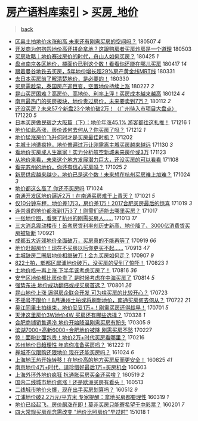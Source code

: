 [房产语料库索引](../../README.md)  > [买房_地价](买房_地价.md)
====
> [back](../README.md)

- [区县土拍地价水涨船高 未来还有刚需买房的空间吗？](http://jkwz.applinzi.com/ittc/7100420390159647760.html#%E5%8C%BA%E5%8E%BF%E5%9C%9F%E6%8B%8D%E5%9C%B0%E4%BB%B7%E6%B0%B4%E6%B6%A8%E8%88%B9%E9%AB%98+%E6%9C%AA%E6%9D%A5%E8%BF%98%E6%9C%89%E5%88%9A%E9%9C%80%E4%B9%B0%E6%88%BF%E7%9A%84%E7%A9%BA%E9%97%B4%E5%90%97%EF%BC%9F) 180507 *4* 
- [开发商为何抱怨地价高还拼命拿地？这跟购房者买房炒房是一个道理](http://jkwz.applinzi.com/ittc/7098827599012955152.html#%E5%BC%80%E5%8F%91%E5%95%86%E4%B8%BA%E4%BD%95%E6%8A%B1%E6%80%A8%E5%9C%B0%E4%BB%B7%E9%AB%98%E8%BF%98%E6%8B%BC%E5%91%BD%E6%8B%BF%E5%9C%B0%EF%BC%9F%E8%BF%99%E8%B7%9F%E8%B4%AD%E6%88%BF%E8%80%85%E4%B9%B0%E6%88%BF%E7%82%92%E6%88%BF%E6%98%AF%E4%B8%80%E4%B8%AA%E9%81%93%E7%90%86) 180503  
- [买房攻略｜地价赛过房价的时代，舟山人如何买房？](http://jkwz.applinzi.com/ittc/7095954009200526352.html#%E4%B9%B0%E6%88%BF%E6%94%BB%E7%95%A5%EF%BD%9C%E5%9C%B0%E4%BB%B7%E8%B5%9B%E8%BF%87%E6%88%BF%E4%BB%B7%E7%9A%84%E6%97%B6%E4%BB%A3%EF%BC%8C%E8%88%9F%E5%B1%B1%E4%BA%BA%E5%A6%82%E4%BD%95%E4%B9%B0%E6%88%BF%EF%BC%9F) 180425 *1* 
- [盘点南京各区地价，楼面价已到这个数！看看你还能在哪儿买房](http://jkwz.applinzi.com/ittc/7093012514357117958.html#%E7%9B%98%E7%82%B9%E5%8D%97%E4%BA%AC%E5%90%84%E5%8C%BA%E5%9C%B0%E4%BB%B7%EF%BC%8C%E6%A5%BC%E9%9D%A2%E4%BB%B7%E5%B7%B2%E5%88%B0%E8%BF%99%E4%B8%AA%E6%95%B0%EF%BC%81%E7%9C%8B%E7%9C%8B%E4%BD%A0%E8%BF%98%E8%83%BD%E5%9C%A8%E5%93%AA%E5%84%BF%E4%B9%B0%E6%88%BF) 180417 *14* 
- [跟着曼谷地铁去买房，5年地价增长超29%房产黄金线MRT线](http://jkwz.applinzi.com/ittc/7086599560522892305.html#%E8%B7%9F%E7%9D%80%E6%9B%BC%E8%B0%B7%E5%9C%B0%E9%93%81%E5%8E%BB%E4%B9%B0%E6%88%BF%EF%BC%8C5%E5%B9%B4%E5%9C%B0%E4%BB%B7%E5%A2%9E%E9%95%BF%E8%B6%8529%25%E6%88%BF%E4%BA%A7%E9%BB%84%E9%87%91%E7%BA%BFMRT%E7%BA%BF) 180331  
- [去日本买房前了解清楚地价，是必要的！](http://jkwz.applinzi.com/ittc/7086228973615055879.html#%E5%8E%BB%E6%97%A5%E6%9C%AC%E4%B9%B0%E6%88%BF%E5%89%8D%E4%BA%86%E8%A7%A3%E6%B8%85%E6%A5%9A%E5%9C%B0%E4%BB%B7%EF%BC%8C%E6%98%AF%E5%BF%85%E8%A6%81%E7%9A%84%EF%BC%81) 180330  
- [买房需趁早，泰国房产迎巨变，空置地价持续上涨](http://jkwz.applinzi.com/ittc/7074714266836141062.html#%E4%B9%B0%E6%88%BF%E9%9C%80%E8%B6%81%E6%97%A9%EF%BC%8C%E6%B3%B0%E5%9B%BD%E6%88%BF%E4%BA%A7%E8%BF%8E%E5%B7%A8%E5%8F%98%EF%BC%8C%E7%A9%BA%E7%BD%AE%E5%9C%B0%E4%BB%B7%E6%8C%81%E7%BB%AD%E4%B8%8A%E6%B6%A8) 180227 *2* 
- [昆山买房困难？高房价、高地价、利率上浮！买房成本越来越高](http://jkwz.applinzi.com/ittc/7062275320365712391.html#%E6%98%86%E5%B1%B1%E4%B9%B0%E6%88%BF%E5%9B%B0%E9%9A%BE%EF%BC%9F%E9%AB%98%E6%88%BF%E4%BB%B7%E3%80%81%E9%AB%98%E5%9C%B0%E4%BB%B7%E3%80%81%E5%88%A9%E7%8E%87%E4%B8%8A%E6%B5%AE%EF%BC%81%E4%B9%B0%E6%88%BF%E6%88%90%E6%9C%AC%E8%B6%8A%E6%9D%A5%E8%B6%8A%E9%AB%98) 180124 *4* 
- [南京最热门的买房板块，地价贵过房价，未来要卖到7万？](http://jkwz.applinzi.com/ittc/7057377786237289489.html#%E5%8D%97%E4%BA%AC%E6%9C%80%E7%83%AD%E9%97%A8%E7%9A%84%E4%B9%B0%E6%88%BF%E6%9D%BF%E5%9D%97%EF%BC%8C%E5%9C%B0%E4%BB%B7%E8%B4%B5%E8%BF%87%E6%88%BF%E4%BB%B7%EF%BC%8C%E6%9C%AA%E6%9D%A5%E8%A6%81%E5%8D%96%E5%88%B07%E4%B8%87%EF%BC%9F) 180112 *2* 
- [还没买房？未来57个新盘23个地价破2万！（广州待入市项目大盘点）](http://jkwz.applinzi.com/ittc/7049089998857438224.html#%E8%BF%98%E6%B2%A1%E4%B9%B0%E6%88%BF%EF%BC%9F%E6%9C%AA%E6%9D%A557%E4%B8%AA%E6%96%B0%E7%9B%9823%E4%B8%AA%E5%9C%B0%E4%BB%B7%E7%A0%B42%E4%B8%87%EF%BC%81%EF%BC%88%E5%B9%BF%E5%B7%9E%E5%BE%85%E5%85%A5%E5%B8%82%E9%A1%B9%E7%9B%AE%E5%A4%A7%E7%9B%98%E7%82%B9%EF%BC%89) 171220 *5* 
- [日本买房做民宿之大阪篇（下）：地价年涨45.1% 游客都往这扎推！](http://jkwz.applinzi.com/ittc/7047748252823192593.html#%E6%97%A5%E6%9C%AC%E4%B9%B0%E6%88%BF%E5%81%9A%E6%B0%91%E5%AE%BF%E4%B9%8B%E5%A4%A7%E9%98%AA%E7%AF%87%EF%BC%88%E4%B8%8B%EF%BC%89%EF%BC%9A%E5%9C%B0%E4%BB%B7%E5%B9%B4%E6%B6%A845.1%25+%E6%B8%B8%E5%AE%A2%E9%83%BD%E5%BE%80%E8%BF%99%E6%89%8E%E6%8E%A8%EF%BC%81) 171216 *1* 
- [地价如此高涨，房价该何去何从？你买房了吗？](http://jkwz.applinzi.com/ittc/7046151708562949136.html#%E5%9C%B0%E4%BB%B7%E5%A6%82%E6%AD%A4%E9%AB%98%E6%B6%A8%EF%BC%8C%E6%88%BF%E4%BB%B7%E8%AF%A5%E4%BD%95%E5%8E%BB%E4%BD%95%E4%BB%8E%EF%BC%9F%E4%BD%A0%E4%B9%B0%E6%88%BF%E4%BA%86%E5%90%97%EF%BC%9F) 171212 *1* 
- [地价猛涨房价飞升何时才是买房最佳时机？](http://jkwz.applinzi.com/ittc/7042414783079384080.html#%E5%9C%B0%E4%BB%B7%E7%8C%9B%E6%B6%A8%E6%88%BF%E4%BB%B7%E9%A3%9E%E5%8D%87%E4%BD%95%E6%97%B6%E6%89%8D%E6%98%AF%E4%B9%B0%E6%88%BF%E6%9C%80%E4%BD%B3%E6%97%B6%E6%9C%BA%EF%BC%9F) 171202  
- [主城土地遭疯抢，地价普遍过万让刚需离主城买房越来越远](http://jkwz.applinzi.com/ittc/7041764914459313169.html#%E4%B8%BB%E5%9F%8E%E5%9C%9F%E5%9C%B0%E9%81%AD%E7%96%AF%E6%8A%A2%EF%BC%8C%E5%9C%B0%E4%BB%B7%E6%99%AE%E9%81%8D%E8%BF%87%E4%B8%87%E8%AE%A9%E5%88%9A%E9%9C%80%E7%A6%BB%E4%B8%BB%E5%9F%8E%E4%B9%B0%E6%88%BF%E8%B6%8A%E6%9D%A5%E8%B6%8A%E8%BF%9C) 171130 *3* 
- [看地价买房成人生赢家！实力分析航空新城未来房价或3万](http://jkwz.applinzi.com/ittc/7039143532999214096.html#%E7%9C%8B%E5%9C%B0%E4%BB%B7%E4%B9%B0%E6%88%BF%E6%88%90%E4%BA%BA%E7%94%9F%E8%B5%A2%E5%AE%B6%EF%BC%81%E5%AE%9E%E5%8A%9B%E5%88%86%E6%9E%90%E8%88%AA%E7%A9%BA%E6%96%B0%E5%9F%8E%E6%9C%AA%E6%9D%A5%E6%88%BF%E4%BB%B7%E6%88%963%E4%B8%87) 171123  
- [从地价来看，未来这个地方发展潜力巨大，还没买房的可以看看](http://jkwz.applinzi.com/ittc/7033711050984260624.html#%E4%BB%8E%E5%9C%B0%E4%BB%B7%E6%9D%A5%E7%9C%8B%EF%BC%8C%E6%9C%AA%E6%9D%A5%E8%BF%99%E4%B8%AA%E5%9C%B0%E6%96%B9%E5%8F%91%E5%B1%95%E6%BD%9C%E5%8A%9B%E5%B7%A8%E5%A4%A7%EF%BC%8C%E8%BF%98%E6%B2%A1%E4%B9%B0%E6%88%BF%E7%9A%84%E5%8F%AF%E4%BB%A5%E7%9C%8B%E7%9C%8B) 171108  
- [看完苏州的地价，你还有信心买房吗？](http://jkwz.applinzi.com/ittc/7028345623806477329.html#%E7%9C%8B%E5%AE%8C%E8%8B%8F%E5%B7%9E%E7%9A%84%E5%9C%B0%E4%BB%B7%EF%BC%8C%E4%BD%A0%E8%BF%98%E6%9C%89%E4%BF%A1%E5%BF%83%E4%B9%B0%E6%88%BF%E5%90%97%EF%BC%9F) 171025 *2* 
- [新房供应越来越少，地价已是这个数！未来想在杭州买房难上加难？](http://jkwz.applinzi.com/ittc/7028029676868600849.html#%E6%96%B0%E6%88%BF%E4%BE%9B%E5%BA%94%E8%B6%8A%E6%9D%A5%E8%B6%8A%E5%B0%91%EF%BC%8C%E5%9C%B0%E4%BB%B7%E5%B7%B2%E6%98%AF%E8%BF%99%E4%B8%AA%E6%95%B0%EF%BC%81%E6%9C%AA%E6%9D%A5%E6%83%B3%E5%9C%A8%E6%9D%AD%E5%B7%9E%E4%B9%B0%E6%88%BF%E9%9A%BE%E4%B8%8A%E5%8A%A0%E9%9A%BE%EF%BC%9F) 171024 *3* 
- [地价都这么高了 你还不买房吗](http://jkwz.applinzi.com/ittc/7027960795131020304.html#%E5%9C%B0%E4%BB%B7%E9%83%BD%E8%BF%99%E4%B9%88%E9%AB%98%E4%BA%86+%E4%BD%A0%E8%BF%98%E4%B8%8D%E4%B9%B0%E6%88%BF%E5%90%97) 171024  
- [南通开发区地价逼近2万！在南通买房难于上青天？](http://jkwz.applinzi.com/ittc/7026890888696038417.html#%E5%8D%97%E9%80%9A%E5%BC%80%E5%8F%91%E5%8C%BA%E5%9C%B0%E4%BB%B7%E9%80%BC%E8%BF%912%E4%B8%87%EF%BC%81%E5%9C%A8%E5%8D%97%E9%80%9A%E4%B9%B0%E6%88%BF%E9%9A%BE%E4%BA%8E%E4%B8%8A%E9%9D%92%E5%A4%A9%EF%BC%9F) 171021 *5* 
- [仅10分钟车程，地价差1万3，房价差1万！2017合肥买房最后的惊喜](http://jkwz.applinzi.com/ittc/7026257150475764752.html#%E4%BB%8510%E5%88%86%E9%92%9F%E8%BD%A6%E7%A8%8B%EF%BC%8C%E5%9C%B0%E4%BB%B7%E5%B7%AE1%E4%B8%873%EF%BC%8C%E6%88%BF%E4%BB%B7%E5%B7%AE1%E4%B8%87%EF%BC%812017%E5%90%88%E8%82%A5%E4%B9%B0%E6%88%BF%E6%9C%80%E5%90%8E%E7%9A%84%E6%83%8A%E5%96%9C) 171019 *3* 
- [连崇贤的地价都涨到1万3了！刚需们还能去哪里买房？](http://jkwz.applinzi.com/ittc/7025339449611912209.html#%E8%BF%9E%E5%B4%87%E8%B4%A4%E7%9A%84%E5%9C%B0%E4%BB%B7%E9%83%BD%E6%B6%A8%E5%88%B01%E4%B8%873%E4%BA%86%EF%BC%81%E5%88%9A%E9%9C%80%E4%BB%AC%E8%BF%98%E8%83%BD%E5%8E%BB%E5%93%AA%E9%87%8C%E4%B9%B0%E6%88%BF%EF%BC%9F) 171017  
- [一张地价图，看哭了杭州的刚需买房人……](http://jkwz.applinzi.com/ittc/7024040984361567248.html#%E4%B8%80%E5%BC%A0%E5%9C%B0%E4%BB%B7%E5%9B%BE%EF%BC%8C%E7%9C%8B%E5%93%AD%E4%BA%86%E6%9D%AD%E5%B7%9E%E7%9A%84%E5%88%9A%E9%9C%80%E4%B9%B0%E6%88%BF%E4%BA%BA%E2%80%A6%E2%80%A6) 171013 *17* 
- [三大消息震动楼市！首套房贷利率创历史新高、地价降了、3000亿消费贷买房被斩断](http://jkwz.applinzi.com/ittc/7015676422302204945.html#%E4%B8%89%E5%A4%A7%E6%B6%88%E6%81%AF%E9%9C%87%E5%8A%A8%E6%A5%BC%E5%B8%82%EF%BC%81%E9%A6%96%E5%A5%97%E6%88%BF%E8%B4%B7%E5%88%A9%E7%8E%87%E5%88%9B%E5%8E%86%E5%8F%B2%E6%96%B0%E9%AB%98%E3%80%81%E5%9C%B0%E4%BB%B7%E9%99%8D%E4%BA%86%E3%80%813000%E4%BA%BF%E6%B6%88%E8%B4%B9%E8%B4%B7%E4%B9%B0%E6%88%BF%E8%A2%AB%E6%96%A9%E6%96%AD) 170921  
- [成都五大近郊地价全面破万，买房真的不能再等了](http://jkwz.applinzi.com/ittc/7015050792707556369.html#%E6%88%90%E9%83%BD%E4%BA%94%E5%A4%A7%E8%BF%91%E9%83%8A%E5%9C%B0%E4%BB%B7%E5%85%A8%E9%9D%A2%E7%A0%B4%E4%B8%87%EF%BC%8C%E4%B9%B0%E6%88%BF%E7%9C%9F%E7%9A%84%E4%B8%8D%E8%83%BD%E5%86%8D%E7%AD%89%E4%BA%86) 170919 *66* 
- [地价赶超房价！现在不买房以后你更买不起……](http://jkwz.applinzi.com/ittc/7012832792193532944.html#%E5%9C%B0%E4%BB%B7%E8%B5%B6%E8%B6%85%E6%88%BF%E4%BB%B7%EF%BC%81%E7%8E%B0%E5%9C%A8%E4%B8%8D%E4%B9%B0%E6%88%BF%E4%BB%A5%E5%90%8E%E4%BD%A0%E6%9B%B4%E4%B9%B0%E4%B8%8D%E8%B5%B7%E2%80%A6%E2%80%A6) 170913 *47* 
- [主城缺房二圈层地价相继破万！金九买房如何走？](http://jkwz.applinzi.com/ittc/7010582833301816336.html#%E4%B8%BB%E5%9F%8E%E7%BC%BA%E6%88%BF%E4%BA%8C%E5%9C%88%E5%B1%82%E5%9C%B0%E4%BB%B7%E7%9B%B8%E7%BB%A7%E7%A0%B4%E4%B8%87%EF%BC%81%E9%87%91%E4%B9%9D%E4%B9%B0%E6%88%BF%E5%A6%82%E4%BD%95%E8%B5%B0%EF%BC%9F) 170907 *9* 
- [822土拍，郫都区犀浦地价破万，没买房的受到了惊吓！](http://jkwz.applinzi.com/ittc/7004922126006748177.html#822%E5%9C%9F%E6%8B%8D%EF%BC%8C%E9%83%AB%E9%83%BD%E5%8C%BA%E7%8A%80%E6%B5%A6%E5%9C%B0%E4%BB%B7%E7%A0%B4%E4%B8%87%EF%BC%8C%E6%B2%A1%E4%B9%B0%E6%88%BF%E7%9A%84%E5%8F%97%E5%88%B0%E4%BA%86%E6%83%8A%E5%90%93%EF%BC%81) 170823 *1* 
- [土地价格一再上涨 下半年该考虑买房了！](http://jkwz.applinzi.com/ittc/7002433997555368976.html#%E5%9C%9F%E5%9C%B0%E4%BB%B7%E6%A0%BC%E4%B8%80%E5%86%8D%E4%B8%8A%E6%B6%A8+%E4%B8%8B%E5%8D%8A%E5%B9%B4%E8%AF%A5%E8%80%83%E8%99%91%E4%B9%B0%E6%88%BF%E4%BA%86%EF%BC%81) 170816 *36* 
- [安宁区地价都比房价贵了 是时候考虑在中海买房了](http://jkwz.applinzi.com/ittc/7001727657350530064.html#%E5%AE%89%E5%AE%81%E5%8C%BA%E5%9C%B0%E4%BB%B7%E9%83%BD%E6%AF%94%E6%88%BF%E4%BB%B7%E8%B4%B5%E4%BA%86+%E6%98%AF%E6%97%B6%E5%80%99%E8%80%83%E8%99%91%E5%9C%A8%E4%B8%AD%E6%B5%B7%E4%B9%B0%E6%88%BF%E4%BA%86) 170814 *5* 
- [强势东进 地价成功翻倍或成买房首选？](http://jkwz.applinzi.com/ittc/6996855336181695504.html#%E5%BC%BA%E5%8A%BF%E4%B8%9C%E8%BF%9B+%E5%9C%B0%E4%BB%B7%E6%88%90%E5%8A%9F%E7%BF%BB%E5%80%8D%E6%88%96%E6%88%90%E4%B9%B0%E6%88%BF%E9%A6%96%E9%80%89%EF%BC%9F) 170801 *26* 
- [昆山地价上涨 逼得房企联合开发 可为啥买房的比较开心？](http://jkwz.applinzi.com/ittc/6993066619197457425.html#%E6%98%86%E5%B1%B1%E5%9C%B0%E4%BB%B7%E4%B8%8A%E6%B6%A8+%E9%80%BC%E5%BE%97%E6%88%BF%E4%BC%81%E8%81%94%E5%90%88%E5%BC%80%E5%8F%91+%E5%8F%AF%E4%B8%BA%E5%95%A5%E4%B9%B0%E6%88%BF%E7%9A%84%E6%AF%94%E8%BE%83%E5%BC%80%E5%BF%83%EF%BC%9F) 170723  
- [不摇号不限价！8月通州土拍或将刷新地价，南通买房何去何从？](http://jkwz.applinzi.com/ittc/6992720995302245393.html#%E4%B8%8D%E6%91%87%E5%8F%B7%E4%B8%8D%E9%99%90%E4%BB%B7%EF%BC%818%E6%9C%88%E9%80%9A%E5%B7%9E%E5%9C%9F%E6%8B%8D%E6%88%96%E5%B0%86%E5%88%B7%E6%96%B0%E5%9C%B0%E4%BB%B7%EF%BC%8C%E5%8D%97%E9%80%9A%E4%B9%B0%E6%88%BF%E4%BD%95%E5%8E%BB%E4%BD%95%E4%BB%8E%EF%BC%9F) 170722 *21* 
- [吴江同里土拍结束，地价妥妥1万+！刚需买房还得趁早！](http://jkwz.applinzi.com/ittc/6985248376718099460.html#%E5%90%B4%E6%B1%9F%E5%90%8C%E9%87%8C%E5%9C%9F%E6%8B%8D%E7%BB%93%E6%9D%9F%EF%BC%8C%E5%9C%B0%E4%BB%B7%E5%A6%A5%E5%A6%A51%E4%B8%87%2B%EF%BC%81%E5%88%9A%E9%9C%80%E4%B9%B0%E6%88%BF%E8%BF%98%E5%BE%97%E8%B6%81%E6%97%A9%EF%BC%81) 170701 *5* 
- [天津这里房价3W地价4W 买房还有哪些选择？](http://jkwz.applinzi.com/ittc/6950091902685807620.html#%E5%A4%A9%E6%B4%A5%E8%BF%99%E9%87%8C%E6%88%BF%E4%BB%B73W%E5%9C%B0%E4%BB%B74W+%E4%B9%B0%E6%88%BF%E8%BF%98%E6%9C%89%E5%93%AA%E4%BA%9B%E9%80%89%E6%8B%A9%EF%BC%9F) 170328 *1* 
- [合肥商铺销售遇冷 地价开始降温刚需买房有盼头](http://jkwz.applinzi.com/ittc/6941464006018728965.html#%E5%90%88%E8%82%A5%E5%95%86%E9%93%BA%E9%94%80%E5%94%AE%E9%81%87%E5%86%B7+%E5%9C%B0%E4%BB%B7%E5%BC%80%E5%A7%8B%E9%99%8D%E6%B8%A9%E5%88%9A%E9%9C%80%E4%B9%B0%E6%88%BF%E6%9C%89%E7%9B%BC%E5%A4%B4) 170305 *9* 
- [滨湖7000+高新6000+合肥地价被降 刚需买房不愁](http://jkwz.applinzi.com/ittc/6939384143975810053.html#%E6%BB%A8%E6%B9%967000%2B%E9%AB%98%E6%96%B06000%2B%E5%90%88%E8%82%A5%E5%9C%B0%E4%BB%B7%E8%A2%AB%E9%99%8D+%E5%88%9A%E9%9C%80%E4%B9%B0%E6%88%BF%E4%B8%8D%E6%84%81) 170227  
- [惊！面粉比面包贵！地价2万+时代买房看哪里？](http://jkwz.applinzi.com/ittc/6935292997985108997.html#%E6%83%8A%EF%BC%81%E9%9D%A2%E7%B2%89%E6%AF%94%E9%9D%A2%E5%8C%85%E8%B4%B5%EF%BC%81%E5%9C%B0%E4%BB%B72%E4%B8%87%2B%E6%97%B6%E4%BB%A3%E4%B9%B0%E6%88%BF%E7%9C%8B%E5%93%AA%E9%87%8C%EF%BC%9F) 170216  
- [苏州地价日趋理性 年底你准备买房吗？](http://jkwz.applinzi.com/ittc/6914418766766408708.html#%E8%8B%8F%E5%B7%9E%E5%9C%B0%E4%BB%B7%E6%97%A5%E8%B6%8B%E7%90%86%E6%80%A7+%E5%B9%B4%E5%BA%95%E4%BD%A0%E5%87%86%E5%A4%87%E4%B9%B0%E6%88%BF%E5%90%97%EF%BC%9F) 161222 *11* 
- [禅城不仅限购还限地价 现在还能买房吗？](http://jkwz.applinzi.com/ittc/6892627804771845124.html#%E7%A6%85%E5%9F%8E%E4%B8%8D%E4%BB%85%E9%99%90%E8%B4%AD%E8%BF%98%E9%99%90%E5%9C%B0%E4%BB%B7+%E7%8E%B0%E5%9C%A8%E8%BF%98%E8%83%BD%E4%B9%B0%E6%88%BF%E5%90%97%EF%BC%9F) 161024 *6* 
- [上海地王热开始转移！在地价高的地方买房反而更安全！](http://jkwz.applinzi.com/ittc/6870244043509990405.html#%E4%B8%8A%E6%B5%B7%E5%9C%B0%E7%8E%8B%E7%83%AD%E5%BC%80%E5%A7%8B%E8%BD%AC%E7%A7%BB%EF%BC%81%E5%9C%A8%E5%9C%B0%E4%BB%B7%E9%AB%98%E7%9A%84%E5%9C%B0%E6%96%B9%E4%B9%B0%E6%88%BF%E5%8F%8D%E8%80%8C%E6%9B%B4%E5%AE%89%E5%85%A8%EF%BC%81) 160825 *41* 
- [南京地价4万+时代，请珍惜好最后1万+买房机会](http://jkwz.applinzi.com/ittc/6839530112017761284.html#%E5%8D%97%E4%BA%AC%E5%9C%B0%E4%BB%B74%E4%B8%87%2B%E6%97%B6%E4%BB%A3%EF%BC%8C%E8%AF%B7%E7%8F%8D%E6%83%9C%E5%A5%BD%E6%9C%80%E5%90%8E1%E4%B8%87%2B%E4%B9%B0%E6%88%BF%E6%9C%BA%E4%BC%9A) 160603  
- [上海外环外地价疯狂 抗通胀买房买金还买啥？](http://jkwz.applinzi.com/ittc/6834027640377574405.html#%E4%B8%8A%E6%B5%B7%E5%A4%96%E7%8E%AF%E5%A4%96%E5%9C%B0%E4%BB%B7%E7%96%AF%E7%8B%82+%E6%8A%97%E9%80%9A%E8%83%80%E4%B9%B0%E6%88%BF%E4%B9%B0%E9%87%91%E8%BF%98%E4%B9%B0%E5%95%A5%EF%BC%9F) 160519 *2* 
- [国内二线城市地价疯涨！还是欧洲买房有看头！](http://jkwz.applinzi.com/ittc/6831644879637447685.html#%E5%9B%BD%E5%86%85%E4%BA%8C%E7%BA%BF%E5%9F%8E%E5%B8%82%E5%9C%B0%E4%BB%B7%E7%96%AF%E6%B6%A8%EF%BC%81%E8%BF%98%E6%98%AF%E6%AC%A7%E6%B4%B2%E4%B9%B0%E6%88%BF%E6%9C%89%E7%9C%8B%E5%A4%B4%EF%BC%81) 160513  
- [二线城市地价火爆，现在出手买房划算吗？](http://jkwz.applinzi.com/ittc/6831306290307269636.html#%E4%BA%8C%E7%BA%BF%E5%9F%8E%E5%B8%82%E5%9C%B0%E4%BB%B7%E7%81%AB%E7%88%86%EF%BC%8C%E7%8E%B0%E5%9C%A8%E5%87%BA%E6%89%8B%E4%B9%B0%E6%88%BF%E5%88%92%E7%AE%97%E5%90%97%EF%BC%9F) 160512 *9* 
- [江浦地价破2.2万元/平方米 专家提醒：拿地买房都要理性](http://jkwz.applinzi.com/ittc/6811183518419780612.html#%E6%B1%9F%E6%B5%A6%E5%9C%B0%E4%BB%B7%E7%A0%B42.2%E4%B8%87%E5%85%83%2F%E5%B9%B3%E6%96%B9%E7%B1%B3+%E4%B8%93%E5%AE%B6%E6%8F%90%E9%86%92%EF%BC%9A%E6%8B%BF%E5%9C%B0%E4%B9%B0%E6%88%BF%E9%83%BD%E8%A6%81%E7%90%86%E6%80%A7) 160319 *1* 
- [地价已经起飞，房价飙涨在即！莫非买房只能寄希望于中彩票？](http://jkwz.applinzi.com/ittc/6793874227484689412.html#%E5%9C%B0%E4%BB%B7%E5%B7%B2%E7%BB%8F%E8%B5%B7%E9%A3%9E%EF%BC%8C%E6%88%BF%E4%BB%B7%E9%A3%99%E6%B6%A8%E5%9C%A8%E5%8D%B3%EF%BC%81%E8%8E%AB%E9%9D%9E%E4%B9%B0%E6%88%BF%E5%8F%AA%E8%83%BD%E5%AF%84%E5%B8%8C%E6%9C%9B%E4%BA%8E%E4%B8%AD%E5%BD%A9%E7%A5%A8%EF%BC%9F) 160201 *7* 
- [四大常规买房观念需改变 &quot;地价比照房价&quot;早过时&quot;](http://jkwz.applinzi.com/ittc/6754417431595844613.html#%E5%9B%9B%E5%A4%A7%E5%B8%B8%E8%A7%84%E4%B9%B0%E6%88%BF%E8%A7%82%E5%BF%B5%E9%9C%80%E6%94%B9%E5%8F%98+%26quot%3B%E5%9C%B0%E4%BB%B7%E6%AF%94%E7%85%A7%E6%88%BF%E4%BB%B7%26quot%3B%E6%97%A9%E8%BF%87%E6%97%B6%26quot%3B) 151018 *1* 
